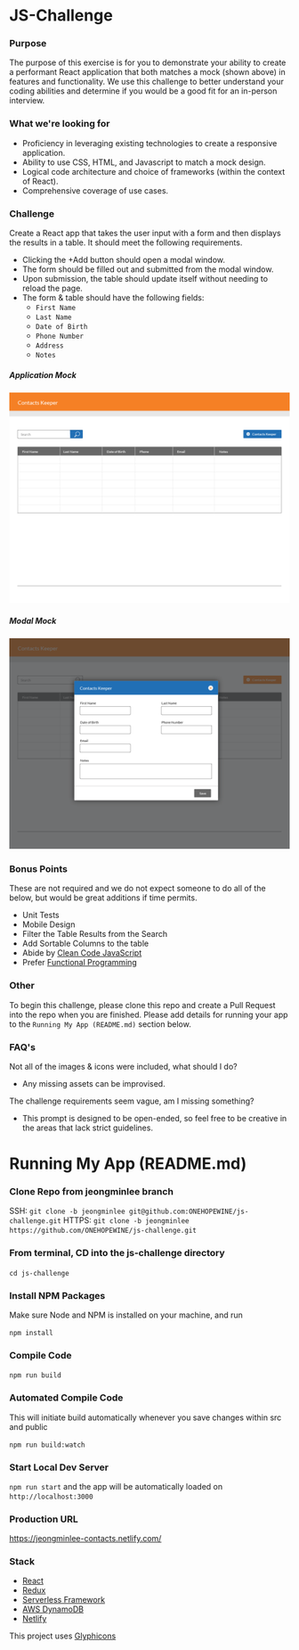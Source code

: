 # JS-Challenge

### Purpose
The purpose of this exercise is for you to demonstrate your ability to create a performant React application that both matches a mock (shown above) in features and functionality. We use this challenge to better understand your coding abilities and determine if you would be a good fit for an in-person interview.

### What we're looking for
- Proficiency in leveraging existing technologies to create a responsive application.
- Ability to use CSS, HTML, and Javascript to match a mock design.
- Logical code architecture and choice of frameworks (within the context of React).
- Comprehensive coverage of use cases.

### Challenge
Create a React app that takes the user input with a form and then displays the results in a table. It should meet the following requirements.
- Clicking the +Add button should open a modal window.
- The form should be filled out and submitted from the modal window.
- Upon submission, the table should update itself without needing to reload the page.
- The form & table should have the following fields:
  - `First Name`
  - `Last Name  `
  - `Date of Birth`
  - `Phone Number`
  - `Address`
  - `Notes`

##### Application Mock
![Application Mock](/assets/ContactsKeeper-01.png)

##### Modal Mock
![Modal Mock](/assets/ContactsKeeper-02.png)

### Bonus Points
These are not required and we do not expect someone to do all of the below, but would be great additions if time permits.
- Unit Tests
- Mobile Design
- Filter the Table Results from the Search
- Add Sortable Columns to the table
- Abide by [Clean Code JavaScript](https://github.com/ryanmcdermott/clean-code-javascript)
- Prefer [Functional Programming](https://medium.com/javascript-scene/master-the-javascript-interview-what-is-functional-programming-7f218c68b3a0)

### Other
To begin this challenge, please clone this repo and create a Pull Request into the repo when you are finished. Please add details for running your app to the `Running My App (README.md)` section below.

### FAQ's
Not all of the images & icons were included, what should I do?
- Any missing assets can be improvised.

The challenge requirements seem vague, am I missing something?
- This prompt is designed to be open-ended, so feel free to be creative in the areas that lack strict guidelines.

# Running My App (README.md)
### Clone Repo from jeongminlee branch
SSH:
`git clone -b jeongminlee git@github.com:ONEHOPEWINE/js-challenge.git`
HTTPS:
`git clone -b jeongminlee https://github.com/ONEHOPEWINE/js-challenge.git`

### From terminal, CD into the js-challenge directory
`cd js-challenge`

### Install NPM Packages
Make sure Node and NPM is installed on your machine, and run

`npm install`

### Compile Code
`npm run build`

### Automated Compile Code
This will initiate build automatically whenever you save changes within src and public

`npm run build:watch`

### Start Local Dev Server
`npm run start`
and the app will be automatically loaded on `http://localhost:3000`

### Production URL
https://jeongminlee-contacts.netlify.com/

### Stack
- [React](https://facebook.github.io/react/)
- [Redux](http://redux.js.org/)
- [Serverless Framework](https://serverless.com/)
- [AWS DynamoDB](https://aws.amazon.com/dynamodb/)
- [Netlify](https://www.netlify.com/)

This project uses [Glyphicons](http://glyphicons.com/)
